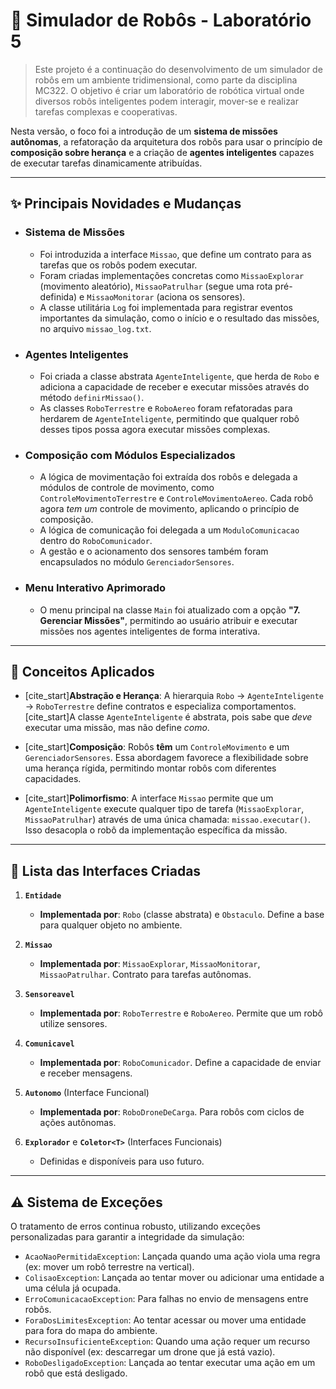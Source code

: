 # 🤖 Simulador de Robôs - Laboratório 5

> Este projeto é a continuação do desenvolvimento de um simulador de robôs em um ambiente tridimensional, como parte da disciplina MC322. O objetivo é criar um laboratório de robótica virtual onde diversos robôs inteligentes podem interagir, mover-se e realizar tarefas complexas e cooperativas.

Nesta versão, o foco foi a introdução de um **sistema de missões autônomas**, a refatoração da arquitetura dos robôs para usar o princípio de **composição sobre herança** e a criação de **agentes inteligentes** capazes de executar tarefas dinamicamente atribuídas.

***

## ✨ Principais Novidades e Mudanças

* ### Sistema de Missões
    * Foi introduzida a interface `Missao`, que define um contrato para as tarefas que os robôs podem executar.
    * Foram criadas implementações concretas como `MissaoExplorar` (movimento aleatório), `MissaoPatrulhar` (segue uma rota pré-definida) e `MissaoMonitorar` (aciona os sensores).
    * A classe utilitária `Log` foi implementada para registrar eventos importantes da simulação, como o início e o resultado das missões, no arquivo `missao_log.txt`.

* ### Agentes Inteligentes
    * Foi criada a classe abstrata `AgenteInteligente`, que herda de `Robo` e adiciona a capacidade de receber e executar missões através do método `definirMissao()`.
    * As classes `RoboTerrestre` e `RoboAereo` foram refatoradas para herdarem de `AgenteInteligente`, permitindo que qualquer robô desses tipos possa agora executar missões complexas.

* ### Composição com Módulos Especializados
    * A lógica de movimentação foi extraída dos robôs e delegada a módulos de controle de movimento, como `ControleMovimentoTerrestre` e `ControleMovimentoAereo`. Cada robô agora *tem um* controle de movimento, aplicando o princípio de composição.
    * A lógica de comunicação foi delegada a um `ModuloComunicacao` dentro do `RoboComunicador`.
    * A gestão e o acionamento dos sensores também foram encapsulados no módulo `GerenciadorSensores`.

* ### Menu Interativo Aprimorado
    * O menu principal na classe `Main` foi atualizado com a opção **"7. Gerenciar Missões"**, permitindo ao usuário atribuir e executar missões nos agentes inteligentes de forma interativa.

***

## 🧠 Conceitos Aplicados

* [cite_start]**Abstração e Herança**: A hierarquia `Robo` → `AgenteInteligente` → `RoboTerrestre` define contratos e especializa comportamentos.  [cite_start]A classe `AgenteInteligente` é abstrata, pois sabe que *deve* executar uma missão, mas não define *como*. 

* [cite_start]**Composição**: Robôs **têm** um `ControleMovimento` e um `GerenciadorSensores`.  Essa abordagem favorece a flexibilidade sobre uma herança rígida, permitindo montar robôs com diferentes capacidades.

* [cite_start]**Polimorfismo**: A interface `Missao` permite que um `AgenteInteligente` execute qualquer tipo de tarefa (`MissaoExplorar`, `MissaoPatrulhar`) através de uma única chamada: `missao.executar()`.  Isso desacopla o robô da implementação específica da missão.

***

## 🔌 Lista das Interfaces Criadas

1.  **`Entidade`**
    * **Implementada por**: `Robo` (classe abstrata) e `Obstaculo`. Define a base para qualquer objeto no ambiente.

2.  **`Missao`**
    * **Implementada por**: `MissaoExplorar`, `MissaoMonitorar`, `MissaoPatrulhar`. Contrato para tarefas autônomas.

3.  **`Sensoreavel`**
    * **Implementada por**: `RoboTerrestre` e `RoboAereo`. Permite que um robô utilize sensores.

4.  **`Comunicavel`**
    * **Implementada por**: `RoboComunicador`. Define a capacidade de enviar e receber mensagens.

5.  **`Autonomo`** (Interface Funcional)
    * **Implementada por**: `RoboDroneDeCarga`. Para robôs com ciclos de ações autônomas.

6.  **`Explorador`** e **`Coletor<T>`** (Interfaces Funcionais)
    * Definidas e disponíveis para uso futuro.

***

## ⚠️ Sistema de Exceções

O tratamento de erros continua robusto, utilizando exceções personalizadas para garantir a integridade da simulação:

* `AcaoNaoPermitidaException`: Lançada quando uma ação viola uma regra (ex: mover um robô terrestre na vertical).
* `ColisaoException`: Lançada ao tentar mover ou adicionar uma entidade a uma célula já ocupada.
* `ErroComunicacaoException`: Para falhas no envio de mensagens entre robôs.
* `ForaDosLimitesException`: Ao tentar acessar ou mover uma entidade para fora do mapa do ambiente.
* `RecursoInsuficienteException`: Quando uma ação requer um recurso não disponível (ex: descarregar um drone que já está vazio).
* `RoboDesligadoException`: Lançada ao tentar executar uma ação em um robô que está desligado.

